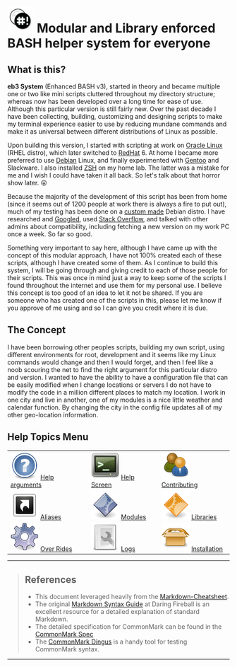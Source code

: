 # <img src="./documents/assets/icons/bash-icon-12.jpg" width="60" /> Modular and Library enforced BASH helper system for everyone

## What is this?

 **eb3 System** (Enhanced BASH v3), started in theory and became multiple one or two like mini scripts cluttered throughout my directory structure; whereas now has been developed over a long time for ease of use. Although this particular version is still fairly new. Over the past decade I have been collecting, building, customizing and designing scripts to make my terminal experience easier to use by reducing mundane commands and make it as universal between different distributions of Linux as possible.

Upon building this version, I started with scripting at work on [Oracle Linux](https://www.oracle.com/linux/) (RHEL distro), which later switched to [RedHat](https://www.redhat.com/) 6. At home I became more preferred to use [Debian](https://www.debian.org/) Linux, and finally experimented with [Gentoo](https://www.gentoo.org/) and Slackware. I also installed [ZSH](http://zsh.sourceforge.net/) on my home lab. The latter was a mistake for me and I wish I could have taken it all back. So let's talk about that horror show later. :stuck_out_tongue_closed_eyes:

Because the majority of the development of this script has been from home (since it seems out of 1200 people at work there is always a fire to put out), much of my testing has been done on a [custom made](http://www.linuxfromscratch.org/) Debian distro. I have researched and [Googled](https://www.google.com/), used [Stack Overflow](http://www.stackoverflow.com/), and talked with other admins about compatibility, including fetching a new version on my work PC once a week. So far so good.

Something very important to say here, although I have came up with the concept of this modular approach, I have not 100% created each of these scripts, although I have created some of them. As I continue to build this system, I will be going through and giving credit to each of those people for their scripts. This was once in mind just a way to keep some of the scripts I found throughout the internet and use them for my personal use. I believe this concept is too good of an idea to let it not be shared. If you are someone who has created one of the scripts in this, please let me know if you approve of me using and so I can give you credit where it is due.

## The Concept

I have been borrowing other peoples scripts, building my own script, using different environments for root, development and it seems like my Linux commands would change and then I would forget, and then I feel like a noob scouring the net to find the right argument for this particular distro and version. I wanted to have the ability to have a configuration file that can be easily modified when I change locations or servers I do not have to modify the code in a million different places to match my location. I work in one city and live in another, one of my modules is a nice little weather and calendar function. By changing the city in the config file updates all of my other geo-location information.

## Help Topics Menu

|   |   |   |
|---|---|---|
| [<img src="./documents/assets/icons/browser_help.png">](./documents/help-arguments.md) [Help arguments](./documents/help-arguments.md)  |  [<img src="./documents/assets/icons/terminal_utilities.png" />](./documents/help-screen.md) [Help Screen](./documents/help-screen.md)  |  [<img src="./documents/assets/icons/system_users.png">](./documents/contributing.md) [Contributing](./documents/contributing.md)  |
| [<img src="./documents/assets/icons/alias.png" />](./documents/aliases.md) [Aliases](./documents/aliases.md)                            |  [<img src="./documents/assets/icons/application_executable.png" />](./documents/modules.md) [Modules](./documents/modules.md) | [<img src="./documents/assets/icons/applications_other.png" />](./documents/libraries.md) [Libraries](./documents/libraries.md)  |
| [<img src="./documents/assets/icons/applications_system.png" />](./documents/over-rides.md) [Over Rides](./documents/over-rides.md)  |  [<img src="./documents/assets/icons/document_properties.png" />](./documents/logs.md) [Logs](./documents/logs.md)  |  [<img src="./documents/assets/icons/generic_package.png" />](./documents/installation.md) [Installation](./documents/installation.md) |

___
>
>## References
>
>- This document leveraged heavily from the [Markdown-Cheatsheet](https://github.com/adam-p/markdown-here/wiki/Markdown-Cheatsheet).
>- The original [Markdown Syntax Guide](https://daringfireball.net/projects/markdown/syntax) at Daring Fireball is an excellent resource for a detailed explanation of standard Markdown.
>- The detailed specification for CommonMark can be found in the [CommonMark Spec](https://spec.commonmark.org/current/)
>- The [CommonMark Dingus](http://try.commonmark.org) is a handy tool for testing CommonMark syntax.
>
___
